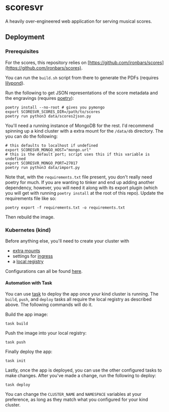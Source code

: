 # scoresvr

A heavily over-engineered web application for serving musical scores.

## Deployment

### Prerequisites

For the scores, this repository relies on
[https://github.com/ironbars/scores](https://github.com/ironbars/scores).  

You can run the `build.sh` script from there to generate the PDFs (requires
[lilypond](https://lilypond.org/)).  

Run the following to get JSON representations of the score metadata and the
engravings (requires [poetry](https://python-poetry.org)):

```
poetry install --no-root # gives you pymongo
export SCORESVR_SCORES_DIR=/path/to/scores
poetry run python3 data/scores2json.py
```

You'll need a running instance of MongoDB for the rest.  I'd recommend spinning
up a kind cluster with a extra mount for the `/data/db` directory.  The you can
do the following:  

```
# this defaults to localhost if undefined
export SCORESVR_MONGO_HOST="mongo.url"
# this is the default port; script uses this if this variable is undefined
export SCORESVR_MONGO_PORT=27017 
poetry run python3 data/import.py
```

Note that, with the `requirements.txt` file present, you don't really need
poetry for much.  If you are wanting to tinker and end up adding another
dependency, however, you will need it along with its export plugin (which you
will get with running `poetry install` at the root of this repo).  Update the
requirements file like so:  

```
poetry export -f requirements.txt -o requirements.txt
```

Then rebuild the image.

### Kubernetes (kind)

Before anything else, you'll need to create your cluster with 

* [extra mounts](https://kind.sigs.k8s.io/docs/user/configuration/#extra-mounts)
* settings for [ingress](https://kind.sigs.k8s.io/docs/user/ingress/)
* a [local registry](https://kind.sigs.k8s.io/docs/user/local-registry/)

Configurations can all be found [here](https://github.com/ironbars/kind-iron).

#### Automation with Task

You can use [task](https://github.com/go-task/task) to deploy the app once your
kind cluster is running.  The `build`, `push`, and `deploy` tasks all require
the local registry as described above.  The following commands will do it.  

Build the app image:  

```
task build
```

Push the image into your local registry:  

```
task push
```

Finally deploy the app:  

```
task init
```

Lastly, once the app is deployed, you can use the other configured tasks to make
changes.  After you've made a change, run the following to deploy:  

```
task deploy
```

You can change the `CLUSTER_NAME` and `NAMESPACE` variables at your preference,
as long as they match what you configured for your kind cluster.
